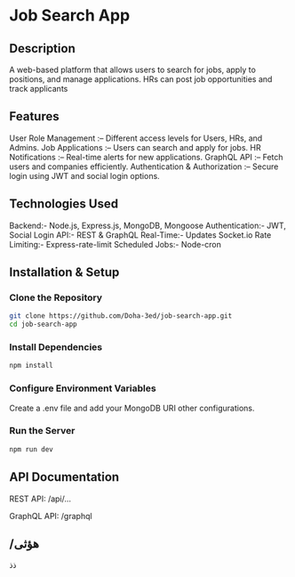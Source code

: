 # Job Search App
## Description


A web-based platform that allows users to search for jobs, apply to positions, and manage applications. HRs can post job opportunities and track applicants


## Features

User Role Management :– Different access levels for Users, HRs, and Admins.
Job Applications :– Users can search and apply for jobs.
HR Notifications :– Real-time alerts for new applications.
GraphQL API :– Fetch users and companies efficiently.
Authentication & Authorization :– Secure login using JWT and social login options.

## Technologies Used


Backend:-	Node.js, Express.js, MongoDB, Mongoose
Authentication:-	JWT, Social Login
API:-	REST & GraphQL
Real-Time:- Updates	Socket.io
Rate Limiting:-	Express-rate-limit
Scheduled Jobs:-	Node-cron

## Installation & Setup  

### Clone the Repository 
```bash
git clone https://github.com/Doha-3ed/job-search-app.git
cd job-search-app
```
### Install Dependencies
```bash
npm install
```
### Configure Environment Variables

Create a .env file and add your MongoDB URI other configurations.

### Run the Server
```bash
npm run dev
```
## API Documentation

REST API: /api/...

GraphQL API: /graphql




## /هؤثى
ذذ


